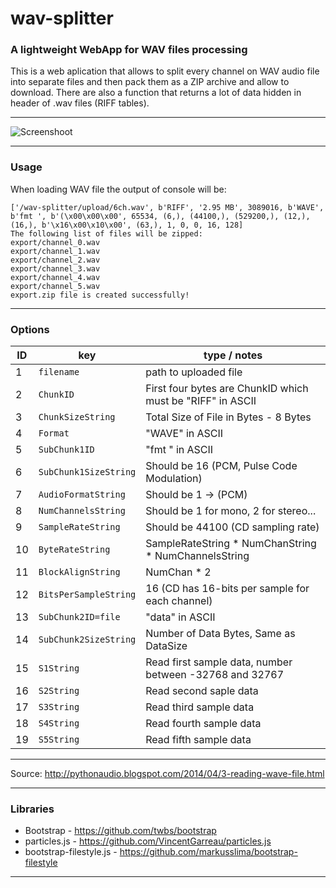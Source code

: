 # wav-splitter
### A lightweight WebApp for WAV files processing
This is a web aplication that allows to split every channel on WAV audio file into separate files and then pack them as a ZIP archive and allow to download. There are also a function that returns a lot of data hidden in header of .wav files (RIFF tables).

------------------------------

![Screenshoot](https://i.imgur.com/EUpJNo2.png)

------------------------------
### Usage

When loading WAV file the output of console will be:

```
['/wav-splitter/upload/6ch.wav', b'RIFF', '2.95 MB', 3089016, b'WAVE', b'fmt ', b'(\x00\x00\x00', 65534, (6,), (44100,), (529200,), (12,), (16,), b'\x16\x00\x10\x00', (63,), 1, 0, 0, 16, 128]
The following list of files will be zipped:
export/channel_0.wav
export/channel_1.wav
export/channel_2.wav
export/channel_3.wav
export/channel_4.wav
export/channel_5.wav
export.zip file is created successfully!
```

-------------------------------

### Options

ID | key | type / notes
---|----|---------
1 |`filename` | path to uploaded file 
2 |`ChunkID` | First four bytes are ChunkID which must be "RIFF" in ASCII
3 |`ChunkSizeString` | Total Size of File in Bytes - 8 Bytes
4 |`Format` | "WAVE" in ASCII
5 |`SubChunk1ID` | "fmt " in ASCII
6 |`SubChunk1SizeString` | Should be 16 (PCM, Pulse Code Modulation)
7 |`AudioFormatString` | Should be 1 -> (PCM)
8 |`NumChannelsString` | Should be 1 for mono, 2 for stereo... 
9 |`SampleRateString` | Should be 44100 (CD sampling rate)
10|`ByteRateString` | SampleRateString * NumChanString * NumChannelsString
11|`BlockAlignString` | NumChan * 2
12|`BitsPerSampleString` | 16 (CD has 16-bits per sample for each channel)
13|`SubChunk2ID=file` | "data" in ASCII
14|`SubChunk2SizeString` | Number of Data Bytes, Same as DataSize
15|`S1String` | Read first sample data, number between -32768 and 32767
16|`S2String` | Read second saple data
17|`S3String` | Read third sample data
18|`S4String` | Read fourth sample data
19|`S5String` | Read fifth sample data
-------------------------------

Source: http://pythonaudio.blogspot.com/2014/04/3-reading-wave-file.html

-------------------------------

### Libraries

* Bootstrap -  https://github.com/twbs/bootstrap 
* particles.js - https://github.com/VincentGarreau/particles.js
* bootstrap-filestyle.js - https://github.com/markusslima/bootstrap-filestyle

-------------------------------
